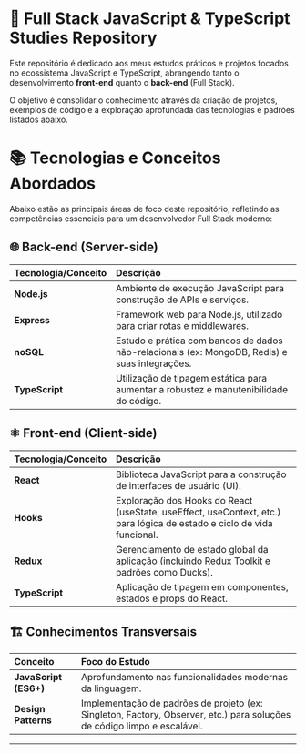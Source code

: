 # 🚀 Full Stack JavaScript & TypeScript Studies Repository

Este repositório é dedicado aos meus estudos práticos e projetos focados no ecossistema JavaScript e TypeScript, abrangendo tanto o desenvolvimento **front-end** quanto o **back-end** (Full Stack).

O objetivo é consolidar o conhecimento através da criação de projetos, exemplos de código e a exploração aprofundada das tecnologias e padrões listados abaixo.

# 📚 Tecnologias e Conceitos Abordados

Abaixo estão as principais áreas de foco deste repositório, refletindo as competências essenciais para um desenvolvedor Full Stack moderno:

## 🌐 Back-end (Server-side)

| Tecnologia/Conceito | Descrição |
| :--- | :--- |
| **Node.js** | Ambiente de execução JavaScript para construção de APIs e serviços. |
| **Express** | Framework web para Node.js, utilizado para criar rotas e middlewares. |
| **noSQL** | Estudo e prática com bancos de dados não-relacionais (ex: MongoDB, Redis) e suas integrações. |
| **TypeScript** | Utilização de tipagem estática para aumentar a robustez e manutenibilidade do código. |

## ⚛️ Front-end (Client-side)

| Tecnologia/Conceito | Descrição |
| :--- | :--- |
| **React** | Biblioteca JavaScript para a construção de interfaces de usuário (UI). |
| **Hooks** | Exploração dos Hooks do React (useState, useEffect, useContext, etc.) para lógica de estado e ciclo de vida funcional. |
| **Redux** | Gerenciamento de estado global da aplicação (incluindo Redux Toolkit e padrões como Ducks). |
| **TypeScript** | Aplicação de tipagem em componentes, estados e props do React. |

## 🏗️ Conhecimentos Transversais

| Conceito | Foco do Estudo |
| :--- | :--- |
| **JavaScript (ES6+)** | Aprofundamento nas funcionalidades modernas da linguagem. |
| **Design Patterns** | Implementação de padrões de projeto (ex: Singleton, Factory, Observer, etc.) para soluções de código limpo e escalável. |

---
